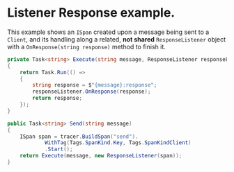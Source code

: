 # Listener Response example.

This example shows an `ISpan` created upon a message being sent to a `Client`, and its handling along a related, **not shared** `ResponseListener` object with a `OnResponse(string response)` method to finish it.

```cs
private Task<string> Execute(string message, ResponseListener responseListener)
{
    return Task.Run(() =>
    {
        string response = $"{message}:response";
        responseListener.OnResponse(response);
        return response;
    });
}

public Task<string> Send(string message)
{
    ISpan span = tracer.BuildSpan("send").
            WithTag(Tags.SpanKind.Key, Tags.SpanKindClient)
            .Start();
    return Execute(message, new ResponseListener(span));
}
```
